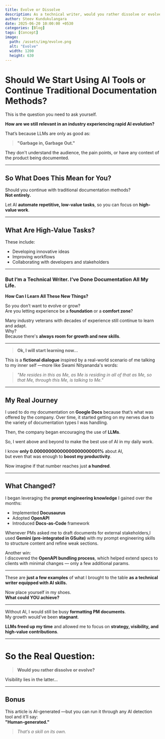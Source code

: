 ```yaml
---
title: Evolve or Dissolve
description: As a technical writer, would you rather dissolve or evolve?
author: Steev Kundukulangara
date: 2025-06-20 10:00:00 +0530
categories: [Blog]
tags: [Concept]
image:
  path: /assets/img/evolve.png
  alt: "Evolve"
  width: 1200
  height: 630
---
```


# Should We Start Using AI Tools or Continue Traditional Documentation Methods?

This is the question you need to ask yourself.

**How are we still relevant in an industry experiencing rapid AI evolution?**

That’s because LLMs are only as good as:  
> **"Garbage in, Garbage Out."**

They don't understand the audience, the pain points, or have any context of the product being documented.

---

## So What Does This Mean for You?

Should you continue with traditional documentation methods?  
**Not entirely.**

Let AI **automate repetitive, low-value tasks**, so you can focus on **high-value work**.

---

## What Are High-Value Tasks?

These include:

- Developing innovative ideas  
- Improving workflows  
- Collaborating with developers and stakeholders

---

### But I’m a Technical Writer. I’ve Done Documentation All My Life.  
**How Can I Learn All These New Things?**

So you don’t want to evolve or grow?  
Are you letting experience be a **foundation** or a **comfort zone**?

Many industry veterans with decades of experience still continue to learn and adapt.  
Why?  
Because there's **always room for growth and new skills**.

---

> **Ok, I will start learning now...**

This is a **fictional dialogue** inspired by a real-world scenario of me talking to my inner self —more like Swami Nityananda's words:

> _"Me resides in this as Me, as Me is residing in all of that as Me, so that Me, through this Me, is talking to Me."_

---

## My Real Journey

I used to do my documentation on **Google Docs** because that’s what was offered by the company. Over time, it started getting on my nerves due to the variety of documentation types I was handling.

Then, the company began encouraging the use of **LLMs**.

So, I went above and beyond to make the best use of AI in my daily work.

I know **only 0.00000000000000000000001%** about AI,  
but even that was enough to **boost my productivity**.

Now imagine if that number reaches just **a hundred**.

---

## What Changed?

I began leveraging the **prompt engineering knowledge** I gained over the months:

- Implemented **Docusaurus**  
- Adopted **OpenAPI**  
- Introduced **Docs-as-Code** framework

Whenever PMs asked me to draft documents for external stakeholders,I used **Gemini (pre-integrated in GSuite)** with my prompt engineering skills  
to structure content and refine weak sections.

Another win:  
I discovered the **OpenAPI bundling process**, which helped extend specs to clients with minimal changes — only a few additional params.

---

These are **just a few examples** of what I brought to the table **as a technical writer equipped with AI skills.**

Now place yourself in my shoes.  
**What could YOU achieve?**

---

Without AI, I would still be busy **formatting PM documents**.  
My growth would’ve been **stagnant**.

**LLMs freed up my time** and allowed me to focus on **strategy, visibility, and high-value contributions**.

---

# So the Real Question:

> **Would you rather dissolve or evolve?**

Visibility lies in the latter...

---

## Bonus

This article is AI-generated —but you can run it through any AI detection tool and it’ll say:  
**"Human-generated."**

> _That’s a skill on its own._

